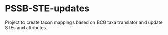 # PSSB-STE-updates
Project to create taxon mappings based on BCG taxa translator and update STEs and attributes.
